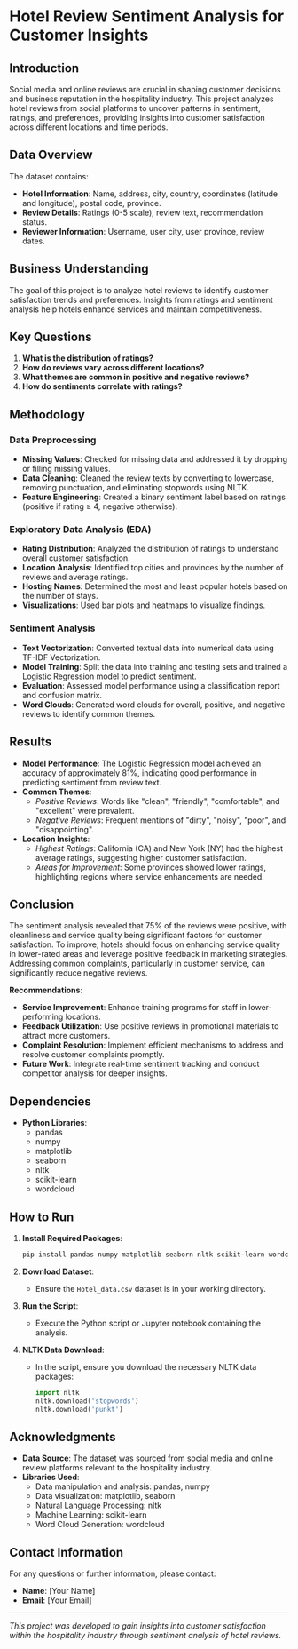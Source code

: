# Hotel Review Sentiment Analysis for Customer Insights

## Introduction

Social media and online reviews are crucial in shaping customer decisions and business reputation in the hospitality industry. This project analyzes hotel reviews from social platforms to uncover patterns in sentiment, ratings, and preferences, providing insights into customer satisfaction across different locations and time periods.

## Data Overview

The dataset contains:

- **Hotel Information**: Name, address, city, country, coordinates (latitude and longitude), postal code, province.
- **Review Details**: Ratings (0-5 scale), review text, recommendation status.
- **Reviewer Information**: Username, user city, user province, review dates.

## Business Understanding

The goal of this project is to analyze hotel reviews to identify customer satisfaction trends and preferences. Insights from ratings and sentiment analysis help hotels enhance services and maintain competitiveness.

## Key Questions

1. **What is the distribution of ratings?**
2. **How do reviews vary across different locations?**
3. **What themes are common in positive and negative reviews?**
4. **How do sentiments correlate with ratings?**

## Methodology

### Data Preprocessing

- **Missing Values**: Checked for missing data and addressed it by dropping or filling missing values.
- **Data Cleaning**: Cleaned the review texts by converting to lowercase, removing punctuation, and eliminating stopwords using NLTK.
- **Feature Engineering**: Created a binary sentiment label based on ratings (positive if rating ≥ 4, negative otherwise).

### Exploratory Data Analysis (EDA)

- **Rating Distribution**: Analyzed the distribution of ratings to understand overall customer satisfaction.
- **Location Analysis**: Identified top cities and provinces by the number of reviews and average ratings.
- **Hosting Names**: Determined the most and least popular hotels based on the number of stays.
- **Visualizations**: Used bar plots and heatmaps to visualize findings.

### Sentiment Analysis

- **Text Vectorization**: Converted textual data into numerical data using TF-IDF Vectorization.
- **Model Training**: Split the data into training and testing sets and trained a Logistic Regression model to predict sentiment.
- **Evaluation**: Assessed model performance using a classification report and confusion matrix.
- **Word Clouds**: Generated word clouds for overall, positive, and negative reviews to identify common themes.

## Results

- **Model Performance**: The Logistic Regression model achieved an accuracy of approximately 81%, indicating good performance in predicting sentiment from review text.
- **Common Themes**:
  - *Positive Reviews*: Words like "clean", "friendly", "comfortable", and "excellent" were prevalent.
  - *Negative Reviews*: Frequent mentions of "dirty", "noisy", "poor", and "disappointing".
- **Location Insights**:
  - *Highest Ratings*: California (CA) and New York (NY) had the highest average ratings, suggesting higher customer satisfaction.
  - *Areas for Improvement*: Some provinces showed lower ratings, highlighting regions where service enhancements are needed.

## Conclusion

The sentiment analysis revealed that 75% of the reviews were positive, with cleanliness and service quality being significant factors for customer satisfaction. To improve, hotels should focus on enhancing service quality in lower-rated areas and leverage positive feedback in marketing strategies. Addressing common complaints, particularly in customer service, can significantly reduce negative reviews.

**Recommendations**:

- **Service Improvement**: Enhance training programs for staff in lower-performing locations.
- **Feedback Utilization**: Use positive reviews in promotional materials to attract more customers.
- **Complaint Resolution**: Implement efficient mechanisms to address and resolve customer complaints promptly.
- **Future Work**: Integrate real-time sentiment tracking and conduct competitor analysis for deeper insights.

## Dependencies

- **Python Libraries**:
  - pandas
  - numpy
  - matplotlib
  - seaborn
  - nltk
  - scikit-learn
  - wordcloud

## How to Run

1. **Install Required Packages**:

   ```bash
   pip install pandas numpy matplotlib seaborn nltk scikit-learn wordcloud
   ```

2. **Download Dataset**:

   - Ensure the `Hotel_data.csv` dataset is in your working directory.

3. **Run the Script**:

   - Execute the Python script or Jupyter notebook containing the analysis.

4. **NLTK Data Download**:

   - In the script, ensure you download the necessary NLTK data packages:

     ```python
     import nltk
     nltk.download('stopwords')
     nltk.download('punkt')
     ```

## Acknowledgments

- **Data Source**: The dataset was sourced from social media and online review platforms relevant to the hospitality industry.
- **Libraries Used**:
  - Data manipulation and analysis: pandas, numpy
  - Data visualization: matplotlib, seaborn
  - Natural Language Processing: nltk
  - Machine Learning: scikit-learn
  - Word Cloud Generation: wordcloud

## Contact Information

For any questions or further information, please contact:

- **Name**: [Your Name]
- **Email**: [Your Email]

---

*This project was developed to gain insights into customer satisfaction within the hospitality industry through sentiment analysis of hotel reviews.*
